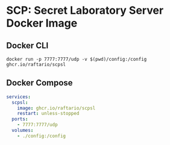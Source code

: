 # SCP: Secret Laboratory Server Docker Image

## Docker CLI

```
docker run -p 7777:7777/udp -v $(pwd)/config:/config ghcr.io/raftario/scpsl
```

## Docker Compose

```yml
services:
  scpsl:
    image: ghcr.io/raftario/scpsl
    restart: unless-stopped
  ports:
    - 7777:7777/udp
  volumes:
    - ./config:/config
```
